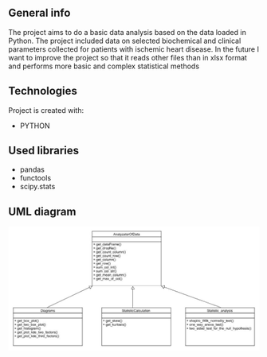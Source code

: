 ## General info
The project aims to do a basic data analysis based on the data loaded in Python. 
The project included data on selected biochemical and clinical parameters collected for patients with ischemic heart disease.
In the future I want to improve the project so that it reads other files than in xlsx format and performs more basic 
and complex statistical methods
	
## Technologies
Project is created with:
* PYTHON

## Used libraries
* pandas
* functools
* scipy.stats

## UML diagram
![Alt text](./Data_analyzis_uml.jpg?raw=true "UML")